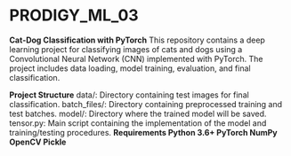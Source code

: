 # PRODIGY_ML_03

**Cat-Dog Classification with PyTorch**
This repository contains a deep learning project for classifying images of cats and dogs using a Convolutional Neural Network (CNN) implemented with PyTorch. The project includes data loading, model training, evaluation, and final classification.

**Project Structure**
data/: Directory containing test images for final classification.
batch_files/: Directory containing preprocessed training and test batches.
model/: Directory where the trained model will be saved.
tensor.py: Main script containing the implementation of the model and training/testing procedures.
**Requirements
Python 3.6+
PyTorch
NumPy
OpenCV
Pickle**
